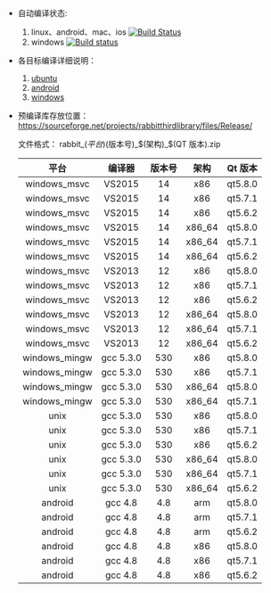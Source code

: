 
* 自动编译状态: 
    1. linux、android、mac、ios [![Build Status](https://travis-ci.org/KangLin/RabbitThirdLibrary.svg)](https://travis-ci.org/KangLin/RabbitThirdLibrary)
    2. windows [![Build status](https://ci.appveyor.com/api/projects/status/avr0nsghpb87ddnf?svg=true)](https://ci.appveyor.com/project/KangLin/rabbitthirdlibrary)

* 各目标编译详细说明：
    1. [ubuntu](INSTALL_UBUNTU.md)
    2. [android](INSTALL_ANDROID.md)
    3. [windows](INSTALL_WINDOWS.md)

* 预编译库存放位置：
  https://sourceforge.net/projects/rabbitthirdlibrary/files/Release/
  
  文件格式： rabbit_$(平台)$(版本号)_$(架构)_$(QT 版本).zip
  
  |平台|编译器|版本号|架构|Qt 版本|
  |:--:|:--:|:--:|:--:|:--:|
  |windows_msvc|VS2015|14|x86|qt5.8.0|
  |windows_msvc|VS2015|14|x86|qt5.7.1|
  |windows_msvc|VS2015|14|x86|qt5.6.2|
  |windows_msvc|VS2015|14|x86_64|qt5.8.0|
  |windows_msvc|VS2015|14|x86_64|qt5.7.1|
  |windows_msvc|VS2015|14|x86_64|qt5.6.2|
  |windows_msvc|VS2013|12|x86|qt5.8.0|
  |windows_msvc|VS2013|12|x86|qt5.7.1|
  |windows_msvc|VS2013|12|x86|qt5.6.2|
  |windows_msvc|VS2013|12|x86_64|qt5.8.0|
  |windows_msvc|VS2013|12|x86_64|qt5.7.1|
  |windows_msvc|VS2013|12|x86_64|qt5.6.2|
  |windows_mingw|gcc 5.3.0|530|x86|qt5.8.0|
  |windows_mingw|gcc 5.3.0|530|x86|qt5.7.1|
  |windows_mingw|gcc 5.3.0|530|x86_64|qt5.8.0|
  |windows_mingw|gcc 5.3.0|530|x86_64|qt5.7.1|
  |unix|gcc 5.3.0|530|x86|qt5.8.0|
  |unix|gcc 5.3.0|530|x86|qt5.7.1|
  |unix|gcc 5.3.0|530|x86|qt5.6.2|
  |unix|gcc 5.3.0|530|x86_64|qt5.8.0|
  |unix|gcc 5.3.0|530|x86_64|qt5.7.1|
  |unix|gcc 5.3.0|530|x86_64|qt5.6.2|
  |android|gcc 4.8|4.8|arm|qt5.8.0|
  |android|gcc 4.8|4.8|arm|qt5.7.1|
  |android|gcc 4.8|4.8|arm|qt5.6.2|
  |android|gcc 4.8|4.8|x86|qt5.8.0|
  |android|gcc 4.8|4.8|x86|qt5.7.1|
  |android|gcc 4.8|4.8|x86|qt5.6.2|

